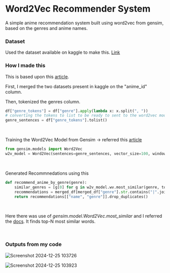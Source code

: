 # Word2Vec Recommender System

A simple anime recommendation system built using word2vec from gensim, based on the genres and anime names.

### Dataset

Used the dataset available on kaggle to make this. [Link](https://www.kaggle.com/datasets/CooperUnion/anime-recommendations-database)

### How I made this

This is based upon this [article](https://www.analyticsvidhya.com/blog/2019/07/how-to-build-recommendation-system-word2vec-python/). <br>

 First, I merged the two datasets present in kaggle on the "anime_id" column. <br>

 Then, tokenized the genres column.
 ```python
df["genre_tokens"] = df["genre"].apply(lambda x: x.split(", "))
# converting the tokens to list to be ready to sent to the word2vec model
genre_sentences = df["genre_tokens"].tolist()
```
<br>

Training the Word2Vec Model from Gensim -> referred this [article](https://www.analyticsvidhya.com/blog/2023/07/step-by-step-guide-to-word2vec-with-gensim/)
```python
from gensim.models import Word2Vec
w2v_model = Word2Vec(sentences=genre_sentences, vector_size=100, window=5, min_count=1, workers=4)
```
<br>

Generated Recommnedations using this
```python
def recommend_anime_by_genre(genre):
    similar_genres = [g[0] for g in w2v_model.wv.most_similar(genre, topn=5)]
    recommendations = merged_df[merged_df["genre"].str.contains("|".join(similar_genres))]
    return recommendations[["name", "genre"]].drop_duplicates()
```
<br>

Here there was use of *gensim.model.Word2Vec.most_similar* and I referred the [docs](https://tedboy.github.io/nlps/generated/generated/gensim.models.Word2Vec.most_similar.html). It finds top-N most similar words. 

<br>

### Outputs from my code

![Screenshot 2024-12-25 103726](https://github.com/user-attachments/assets/47c2f784-770e-49d0-8e5f-f42ea38d6e29)

![Screenshot 2024-12-25 103923](https://github.com/user-attachments/assets/f3189028-ad3c-44cf-8bb8-fc3ca2325845)
